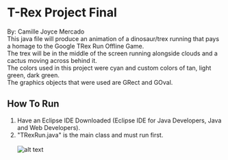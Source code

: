 # T-Rex Project Final
By: Camille Joyce Mercado
\
This java file will produce an animation of a dinosaur/trex running that pays a homage to the Google TRex Run Offline Game.
\
The trex will be in the middle of the screen running alongside clouds and a cactus moving across behind it.
\
The colors used in this project were cyan and custom colors of tan, light green, dark green.
\
The graphics objects that were used are GRect and GOval.

## How To Run
1. Have an Eclipse IDE Downloaded (Eclipse IDE for Java Developers, Java and Web Developers).
2. "TRexRun.java" is the main class and must run first.
\
\
![alt text](https://is5-ssl.mzstatic.com/image/thumb/Purple20/v4/ba/17/a1/ba17a1a7-9559-81dd-9f04-65ec45f48455/source/256x256bb.jpg)
